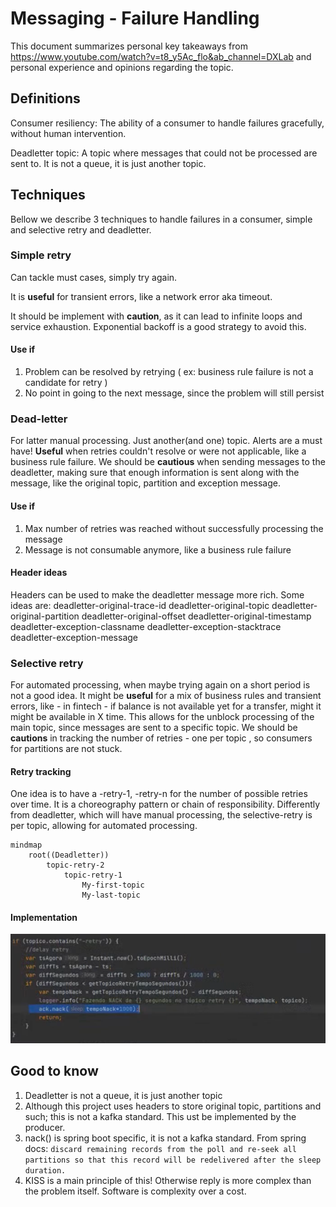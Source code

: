 # Messaging - Failure Handling

This document summarizes personal key takeaways from https://www.youtube.com/watch?v=t8_y5Ac_flo&ab_channel=DXLab
and personal experience and opinions regarding the topic.

## Definitions

Consumer resiliency: The ability of a consumer to handle failures gracefully, without human intervention.

Deadletter topic: A topic where messages that could not be processed are sent to. It is not a queue, it is just another
topic.

## Techniques

Bellow we describe 3 techniques to handle failures in a consumer, simple and selective retry and deadletter.

### Simple retry

Can tackle must cases, simply try again.

It is **useful** for transient errors, like a network error aka timeout.

It should be implement with **caution**, as it can lead to infinite loops and service exhaustion.
Exponential backoff is a good strategy to avoid this.

#### Use if

1. Problem can be resolved by retrying ( ex: business rule failure is not a candidate for retry )
2. No point in going to the next message, since the problem will still persist

### Dead-letter

For latter manual processing. Just another(and one) topic. Alerts are a must have!
**Useful** when retries couldn't resolve or were not applicable, like a business rule failure.
We should be **cautious** when sending messages to the deadletter, making sure that enough information is sent along
with
the
message, like the original topic, partition and exception message.

#### Use if

1. Max number of retries was reached without successfully processing the message
2. Message is not consumable anymore, like a business rule failure

#### Header ideas

Headers can be used to make the deadletter message more rich. Some ideas are:
deadletter-original-trace-id
deadletter-original-topic
deadletter-original-partition
deadletter-original-offset
deadletter-original-timestamp
deadletter-exception-classname
deadletter-exception-stacktrace
deadletter-exception-message

### Selective retry

For automated processing, when maybe trying again on a short period is not a good idea.
It might be **useful** for a mix of business rules and transient errors, like - in fintech - if balance is not available
yet for a transfer, might it might be available in X time.
This allows for the unblock processing of the main topic, since messages are sent to a specific topic.
We should be **cautions** in tracking the number of retries - one per topic , so consumers for partitions are not stuck.

#### Retry tracking

One idea is to have a <topic>-retry-1, <topic>-retry-n for the number of possible retries over time.
It is a choreography pattern or chain of responsibility.
Differently from deadletter, which will have manual processing, the selective-retry is per topic, allowing
for automated processing.

```mermaid
mindmap
    root((Deadletter))
        topic-retry-2
            topic-retry-1
                My-first-topic
                My-last-topic

```

#### Implementation

![Retry implementation](images/retry-impl.png)

## Good to know

1. Deadletter is not a queue, it is just another topic
2. Although this project uses headers to store original topic, partitions and such; this is not a kafka standard. This
   ust be implemented by the producer.
3. nack() is spring boot specific, it is not a kafka standard. From spring
   docs: `discard remaining records from the poll and re-seek all partitions so that this record will be redelivered after the sleep duration.`
4. KISS is a main principle of this! Otherwise reply is more complex than the problem itself. Software is complexity
   over a cost.




